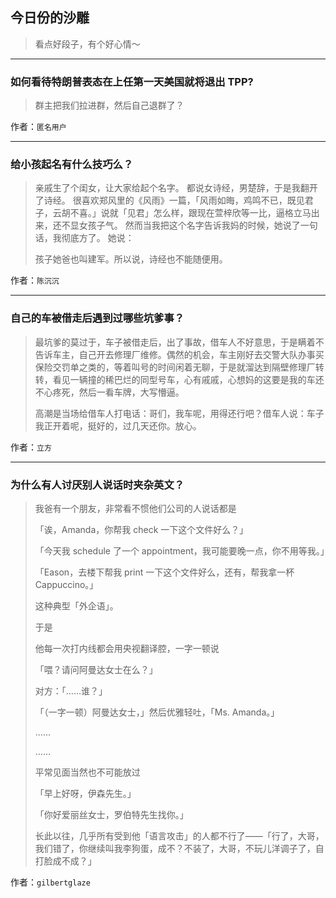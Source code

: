## 今日份的沙雕

> 看点好段子，有个好心情～


 
---

### 如何看待特朗普表态在上任第一天美国就将退出 TPP?

> 群主把我们拉进群，然后自己退群了？


作者：`匿名用户`

---

### 给小孩起名有什么技巧么？

> 亲戚生了个闺女，让大家给起个名字。  都说女诗经，男楚辞，于是我翻开了诗经。 很喜欢郑风里的《风雨》一篇，「风雨如晦，鸡鸣不已，既见君子，云胡不喜。」说就「见君」怎么样，跟现在萱梓欣等一比，逼格立马出来，还不显女孩子气。 然而当我把这个名字告诉我妈的时候，她说了一句话，我彻底方了。 她说： 
> 
>  孩子她爸也叫建军。所以说，诗经也不能随便用。


作者：`陈沉沉`

---

### 自己的车被借走后遇到过哪些坑爹事？

> 最坑爹的莫过于，车子被借走后，出了事故，借车人不好意思，于是瞒着不告诉车主，自己开去修理厂维修。偶然的机会，车主刚好去交警大队办事买保险交罚单之类的，等着叫号的时间闲着无聊，于是就溜达到隔壁修理厂转转，看见一辆撞的稀巴烂的同型号车，心有戚戚，心想妈的这要是我的车还不心疼死，然后一看车牌，大写懵逼。
> 
> 高潮是当场给借车人打电话：哥们，我车呢，用得还行吧？借车人说：车子我正开着呢，挺好的，过几天还你。放心。


作者：`立方`

---

### 为什么有人讨厌别人说话时夹杂英文？

> 我爸有一个朋友，非常看不惯他们公司的人说话都是
> 
> 「诶，Amanda，你帮我 check 一下这个文件好么？」
> 
> 「今天我 schedule 了一个 appointment，我可能要晚一点，你不用等我。」
> 
> 「Eason，去楼下帮我 print 一下这个文件好么，还有，帮我拿一杯 Cappuccino。」
> 
> 这种典型「外企语」。
> 
> 于是
> 
> 他每一次打内线都会用央视翻译腔，一字一顿说
> 
> 「喂？请问阿曼达女士在么？」
> 
> 对方：「……谁？」
> 
> 「（一字一顿）阿曼达女士，」然后优雅轻吐，「Ms. Amanda。」
> 
> ……
> 
> ……
> 
> 平常见面当然也不可能放过
> 
> 「早上好呀，伊森先生。」
> 
> 「你好爱丽丝女士，罗伯特先生找你。」
> 
> 长此以往，几乎所有受到他「语言攻击」的人都不行了——「行了，大哥，我们错了，你继续叫我李狗蛋，成不？不装了，大哥，不玩儿洋调子了，自打脸成不成？」


作者：`gilbertglaze`